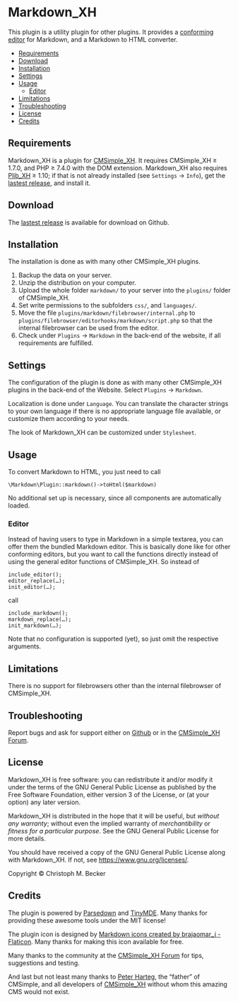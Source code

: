 # Markdown_XH

This plugin is a utility plugin for other plugins. It provides a
[conforming editor](https://wiki.cmsimple-xh.org/archiv/doku.php/plugin_interfaces#editors)
for Markdown, and a Markdown to HTML converter.

- [Requirements](#requirements)
- [Download](#download)
- [Installation](#installation)
- [Settings](#settings)
- [Usage](#usage)
  - [Editor](#editor)
- [Limitations](#limitations)
- [Troubleshooting](#troubleshooting)
- [License](#license)
- [Credits](#credits)

## Requirements

Markdown_XH is a plugin for [CMSimple_XH](https://cmsimple-xh.org/).
It requires CMSimple_XH ≥ 1.7.0, and PHP ≥ 7.4.0 with the DOM extension.
Markdown_XH also requires [Plib_XH](https://github.com/cmb69/plib_xh) ≥ 1.10;
if that is not already installed (see `Settings` → `Info`),
get the [lastest release](https://github.com/cmb69/plib_xh/releases/latest),
and install it.

## Download

The [lastest release](https://github.com/cmb69/markdown_xh/releases/latest)
is available for download on Github.

## Installation

The installation is done as with many other CMSimple_XH plugins.

1. Backup the data on your server.
1. Unzip the distribution on your computer.
1. Upload the whole folder `markdown/` to your server into
   the `plugins/` folder of CMSimple_XH.
1. Set write permissions to the subfolders `css/`, and
   `languages/`.
1. Move the file `plugins/markdown/filebrowser/internal.php` to
   `plugins/filebrowser/editorhooks/markdown/script.php` so that the internal
   filebrowser can be used from the editor.
1. Check under `Plugins` → `Markdown` in the back-end of the website,
   if all requirements are fulfilled.

## Settings

The configuration of the plugin is done as with many other
CMSimple_XH plugins in the back-end of the Website. Select
`Plugins` → `Markdown`.

Localization is done under `Language`. You can translate the
character strings to your own language if there is no appropriate
language file available, or customize them according to your
needs.

The look of Markdown_XH can be customized under `Stylesheet`.

## Usage

To convert Markdown to HTML, you just need to call

    \Markdown\Plugin::markdown()->toHtml($markdown)

No additional set up is necessary, since all components are automatically loaded.

### Editor

Instead of having users to type in Markdown in a simple textarea, you can offer them
the bundled Markdown editor.  This is basically done like for other conforming editors,
but you want to call the functions directly instead of using the general editor
functions of CMSimple_XH.  So instead of

    include_editor();
    editor_replace(…);
    init_editor(…);

call

    include_markdown();
    markdown_replace(…);
    init_markdown(…);


Note that no configuration is supported (yet), so just omit the respective
arguments.

## Limitations

There is no support for filebrowsers other than the internal filebrowser of
CMSimple_XH.

## Troubleshooting

Report bugs and ask for support either on
[Github](https://github.com/cmb69/markdown_xh/issues)
or in the [CMSimple_XH Forum](https://cmsimpleforum.com/).

## License

Markdown_XH is free software: you can redistribute it and/or modify
it under the terms of the GNU General Public License as published by
the Free Software Foundation, either version 3 of the License, or
(at your option) any later version.

Markdown_XH is distributed in the hope that it will be useful,
but *without any warranty*; without even the implied warranty of
*merchantibility* or *fitness for a particular purpose*. See the
GNU General Public License for more details.

You should have received a copy of the GNU General Public License
along with Markdown_XH.  If not, see <https://www.gnu.org/licenses/>.

Copyright © Christoph M. Becker

## Credits

The plugin is powered by [Parsedown](https://parsedown.org/) and
[TinyMDE](https://jefago.github.io/tiny-markdown-editor/).
Many thanks for providing these awesome tools under the MIT license!

The plugin icon is designed by
[Markdown icons created by brajaomar_j - Flaticon](https://www.flaticon.com/free-icons/markdown).
Many thanks for making this icon available for free.

Many thanks to the community at the
[CMSimple_XH Forum](https://www.cmsimpleforum.com/) for tips, suggestions
and testing.

And last but not least many thanks to [Peter Harteg](httsp://www.harteg.dk),
the “father” of CMSimple,
and all developers of [CMSimple_XH](https://www.cmsimple-xh.org)
without whom this amazing CMS would not exist.
